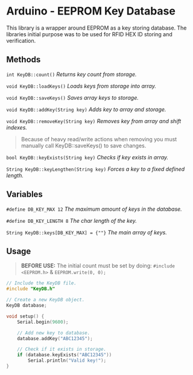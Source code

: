 # Arduino - EEPROM Key Database
This library is a wrapper around EEPROM as a key storing database. The libraries initial purpose was to be used for RFID HEX ID storing and verification.

## Methods
``int KeyDB::count()`` _Returns key count from storage._

``void KeyDB::loadKeys()`` _Loads keys from storage into array._

``void KeyDB::saveKeys()`` _Saves array keys to storage._

``void KeyDB::addKey(String key)`` _Adds key to array and storage._

``void KeyDB::removeKey(String key)`` _Removes key from array and shift indexes._
> Because of heavy read/write actions when removing you must manually call KeyDB::saveKeys() to save changes.

``bool KeyDB::keyExists(String key)`` _Checks if key exists in array._

``String KeyDB::keyLengthen(String key)`` _Forces a key to a fixed defined length._

## Variables
``#define DB_KEY_MAX 12`` _The maximum amount of keys in the database._

``#define DB_KEY_LENGTH 8`` _The char length of the key._

``String KeyDB::keys[DB_KEY_MAX] = {""}`` _The main array of keys._

## Usage
> **BEFORE USE:** The initial count must be set by doing: ``#include <EEPROM.h>`` & ``EEPROM.write(0, 0);``
```cpp
// Include the KeyDB file.
#include "KeyDB.h"

// Create a new KeyDB object.
KeyDB database;

void setup() {
    Serial.begin(9600);

    // Add new key to database.
    database.addKey("ABC12345");

    // Check if it exists in storage.
    if (database.keyExists("ABC12345"))
        Serial.println("Valid key!");
}
```

